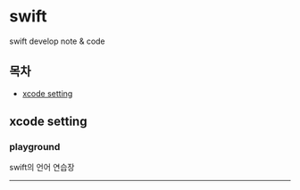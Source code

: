 # swift
swift develop note &amp; code

## 목차
* [xcode setting](#xcode-setting)
## xcode setting
### playground
 
swift의 언어 연습장
 ***
